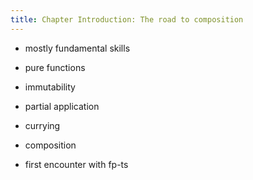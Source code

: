 ```yaml
---
title: Chapter Introduction: The road to composition
---
```


- mostly fundamental skills
- pure functions
- immutability
- partial application
- currying
- composition

- first encounter with fp-ts
